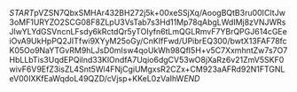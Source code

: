 $START$pVZSN7QbxSMHAr432BH272j5k+00xeSSjXq/AoogBQtB3ru00ICItJw3oMF1URYZO2SCG08F8ZLpU3VsTab7s3Hd11Mp78qAbgLWdIMj8zVNJWRsJlwYLYdGSVncnLFsdy6kRctdQr5yTOIyfn6tLmQGLRmvF7YBrQPGJ614cGEeiOvA9UkHpPQ2JITfwi9XYyM25oGy/CnKIfFwd/UPibrEQ300/bwtX13FAF78fcK05Oo9NaYTGvRM9hLJsD0mIsw4qoUkWh98QfI5H+v5C7XxmhntZw7s7O7HbLLbTis3UqdEPQilnd33KlOndfA7Uqio6dgCV53wO8jXaRz6v21ZmV5SKF0wivF6V9EfZ3isZL4Snt5Wl4FNjCgiUMgxsR2CZx+CM923aAFRd92N1FTGNLeV00IXKfEaWqdoL49QZD/cVjsp+KKeL0zVaIhW$END$